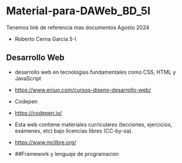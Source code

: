 # Material-para-DAWeb_BD_5I
Tenemos link de referencia mas documentos Agosto 2024
- Roberto Cerna Garcia 5-I

## Desarrollo Web
- desarrollo web en tecnologias fundamentales como CSS, HTML y JavaScript
- https://www.eniun.com/cursos-diseno-desarrollo-web/

- Codepen
- https://codepen.io/

- Esta web contiene materiales curriculares (lecciones, ejercicios, exámenes, etc) bajo licencias libres (CC-by-sa).
- https://www.mclibre.org/

- ##Framework y lenguaje de programacion

